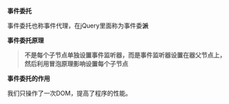 **事件委托**

事件委托也称事件代理，在jQuery里面称为事件委**派**

**事件委托原理**

>**不是每个子节点单独设置事件监听器，而是事件监听器设置在器父节点上，然后利用冒泡原理影响设置每个子节点**

**事件委托的作用**

我们只操作了一次DOM，提高了程序的性能。